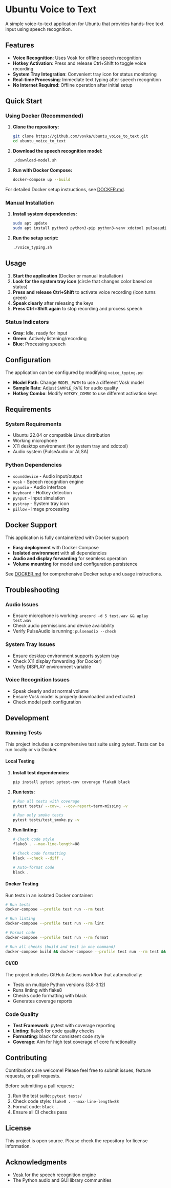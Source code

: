 # Ubuntu Voice to Text

A simple voice-to-text application for Ubuntu that provides hands-free text input using speech recognition.

## Features

- **Voice Recognition**: Uses Vosk for offline speech recognition
- **Hotkey Activation**: Press and release Ctrl+Shift to toggle voice recording
- **System Tray Integration**: Convenient tray icon for status monitoring
- **Real-time Processing**: Immediate text typing after speech recognition
- **No Internet Required**: Offline operation after initial setup

## Quick Start

### Using Docker (Recommended)

1. **Clone the repository:**
   ```bash
   git clone https://github.com/vovka/ubuntu_voice_to_text.git
   cd ubuntu_voice_to_text
   ```

2. **Download the speech recognition model:**
   ```bash
   ./download-model.sh
   ```

3. **Run with Docker Compose:**
   ```bash
   docker-compose up --build
   ```

For detailed Docker setup instructions, see [DOCKER.md](DOCKER.md).

### Manual Installation

1. **Install system dependencies:**
   ```bash
   sudo apt update
   sudo apt install python3 python3-pip python3-venv xdotool pulseaudio alsa-utils portaudio19-dev python3-dev build-essential wget unzip
   ```

2. **Run the setup script:**
   ```bash
   ./voice_typing.sh
   ```

## Usage

1. **Start the application** (Docker or manual installation)
2. **Look for the system tray icon** (circle that changes color based on status)
3. **Press and release Ctrl+Shift** to activate voice recording (icon turns green)
4. **Speak clearly** after releasing the keys
5. **Press Ctrl+Shift again** to stop recording and process speech

### Status Indicators

- **Gray**: Idle, ready for input
- **Green**: Actively listening/recording
- **Blue**: Processing speech

## Configuration

The application can be configured by modifying `voice_typing.py`:

- **Model Path**: Change `MODEL_PATH` to use a different Vosk model
- **Sample Rate**: Adjust `SAMPLE_RATE` for audio quality
- **Hotkey Combo**: Modify `HOTKEY_COMBO` to use different activation keys

## Requirements

### System Requirements

- Ubuntu 22.04 or compatible Linux distribution
- Working microphone
- X11 desktop environment (for system tray and xdotool)
- Audio system (PulseAudio or ALSA)

### Python Dependencies

- `sounddevice` - Audio input/output
- `vosk` - Speech recognition engine
- `pyaudio` - Audio interface
- `keyboard` - Hotkey detection
- `pynput` - Input simulation
- `pystray` - System tray icon
- `pillow` - Image processing

## Docker Support

This application is fully containerized with Docker support:

- **Easy deployment** with Docker Compose
- **Isolated environment** with all dependencies
- **Audio and display forwarding** for seamless operation
- **Volume mounting** for model and configuration persistence

See [DOCKER.md](DOCKER.md) for comprehensive Docker setup and usage instructions.

## Troubleshooting

### Audio Issues
- Ensure microphone is working: `arecord -d 5 test.wav && aplay test.wav`
- Check audio permissions and device availability
- Verify PulseAudio is running: `pulseaudio --check`

### System Tray Issues
- Ensure desktop environment supports system tray
- Check X11 display forwarding (for Docker)
- Verify DISPLAY environment variable

### Voice Recognition Issues
- Speak clearly and at normal volume
- Ensure Vosk model is properly downloaded and extracted
- Check model path configuration

## Development

### Running Tests

This project includes a comprehensive test suite using pytest. Tests can be run locally or via Docker.

#### Local Testing

1. **Install test dependencies:**
   ```bash
   pip install pytest pytest-cov coverage flake8 black
   ```

2. **Run tests:**
   ```bash
   # Run all tests with coverage
   pytest tests/ --cov=. --cov-report=term-missing -v
   
   # Run only smoke tests
   pytest tests/test_smoke.py -v
   ```

3. **Run linting:**
   ```bash
   # Check code style
   flake8 . --max-line-length=88
   
   # Check code formatting
   black --check --diff .
   
   # Auto-format code
   black .
   ```

#### Docker Testing

Run tests in an isolated Docker container:

```bash
# Run tests
docker-compose --profile test run --rm test

# Run linting
docker-compose --profile test run --rm lint

# Format code
docker-compose --profile test run --rm format

# Run all checks (build and test in one command)
docker-compose build && docker-compose --profile test run --rm test && docker-compose --profile test run --rm lint
```

#### CI/CD

The project includes GitHub Actions workflow that automatically:
- Tests on multiple Python versions (3.8-3.12)
- Runs linting with flake8
- Checks code formatting with black
- Generates coverage reports

### Code Quality

- **Test Framework**: pytest with coverage reporting
- **Linting**: flake8 for code quality checks
- **Formatting**: black for consistent code style
- **Coverage**: Aim for high test coverage of core functionality

## Contributing

Contributions are welcome! Please feel free to submit issues, feature requests, or pull requests.

Before submitting a pull request:
1. Run the test suite: `pytest tests/`
2. Check code style: `flake8 . --max-line-length=88`
3. Format code: `black .`
4. Ensure all CI checks pass

## License

This project is open source. Please check the repository for license information.

## Acknowledgments

- [Vosk](https://alphacephei.com/vosk/) for the speech recognition engine
- The Python audio and GUI library communities